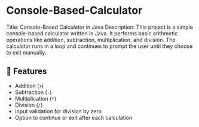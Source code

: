 # Console-Based-Calculator
Title: Console-Based Calculator in Java Description: This project is a simple console-based calculator written in Java. It performs basic arithmetic operations like addition, subtraction, multiplication, and division. The calculator runs in a loop and continues to prompt the user until they choose to exit manually.

## 🔧 Features

- Addition (`+`)
- Subtraction (`-`)
- Multiplication (`*`)
- Division (`/`)
- Input validation for division by zero
- Option to continue or exit after each calculation

